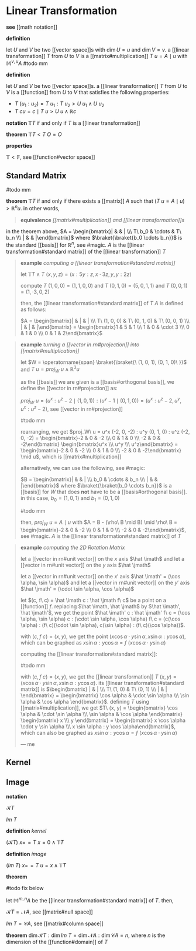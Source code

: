 # Linear Transformation

**see** [[math notation]]

**definition**

let $U$ and $V$ be two [[vector space]]s with $\dim U = u$ and $\dim V = v$. a [[linear transformation]] $T$ from $U$ to $V$ is a [[matrix#multiplication]] $T\ u = A \mid u$ with $\mathbb M^{v, u} A$ #todo mm

**definition**

let $U$ and $V$ be two [[vector space]]s. a [[linear transformation]] $T$ from $U$ to $V$ is a [[function]] from $U$ to $V$ that satisfies the following properties:

- $T\ (u_1 : u_2) = T\ u_1 : T\ u_2 > U\ u_1 \land U\ u_2$
- $T\ cu = c \mid T\ u > U\ u \land \mathbb R c$

**notation** $\mathbb T T$ if and only if $T$ is a [[linear transformation]]

**theorem** $\mathbb T T < T\ O = O$

**properties**

$\mathbb T < \mathbb F$, see [[function#vector space]]

## Standard Matrix

#todo mm

**theorem** $\mathbb T T$ if and only if there exists a [[matrix]] $A$ such that $(T\ u = A \mid u) > \mathbb R^n u$. in other words,

> **equivalence** _[[matrix#multiplication]] and [[linear transformation]]s_

in the theorem above, $A = \begin{bmatrix}| & & | \\\ T\ b_0 & \cdots & T\ b_n \\\ | & & |\end{bmatrix}$ where $\braket{\braket{b_0 \cdots b_n}}$ is the standard [[basis]] for $\mathbb R^n$, see #magic. $A$ is the [[linear transformation#standard matrix]] of the [[linear transformation]] $T$

> **example** _computing a [[linear transformation#standard matrix]]_
>
> let $\mathbb T T \land T\ (x, y, z) = (x : 5y : z, x \cdot 3z, y, y : 2z)$
>
> compute $T\ (1, 0, 0) = (1, 1, 0, 0)$ and $T\ (0, 1, 0) = (5, 0, 1, 1)$ and $T\ (0, 0, 1) = (1, \cdot 3, 0, 2)$
>
> then, the [[linear transformation#standard matrix]] of $T$ $A$ is defined as follows:
>
> $A = \begin{bmatrix}| & | & | \\\ T\ (1, 0, 0) & T\ (0, 1, 0) & T\ (0, 0, 1) \\\ | & | & |\end{bmatrix} = \begin{bmatrix}1 & 5 & 1 \\\ 1 & 0 & \cdot 3 \\\ 0 & 1 & 0 \\\ 0 & 1 & 2\end{bmatrix}$

> **example** _turning a [[vector in rn#projection]] into [[matrix#multiplication]]_
>
> let $W = \operatorname{span} \braket{\braket{\ (1, 0, 1), (0, 1, 0)\ }}$ and $T\ u = proj_W\ u \land \mathbb R^3 u$
>
> as the [[basis]] we are given is a [[basis#orthogonal basis]], we define the [[vector in rn#projection]] as:
>
> $proj_W\ u = (u^x : u^z - 2 \mid (1, 0, 1)) : (u^y - 1 \mid (0, 1, 0)) = (u^x : u^z - 2, u^y, u^x : u^z - 2)$, see [[vector in rn#projection]]
>
> #todo mm
>
> rearranging, we get $proj_W\ u = u^x (-2, 0, -2) : u^y (0, 1, 0) : u^z (-2, 0, -2) = \begin{bmatrix}-2 & 0 & -2 \\\ 0 & 1 & 0 \\\ -2 & 0 & -2\end{bmatrix} \begin{bmatrix}u^x \\\ u^y \\\ u^z\end{bmatrix} = \begin{bmatrix}-2 & 0 & -2 \\\ 0 & 1 & 0 \\\ -2 & 0 & -2\end{bmatrix} \mid u$, which is [[matrix#multiplication]]
>
> alternatively, we can use the following, see #magic:
>
> $B = \begin{bmatrix}| & & | \\\ b_0 & \cdots & b_n \\\ | & & |\end{bmatrix}$ where $\braket{\braket{b_0 \cdots b_n}}$ is a [[basis]] for $W$ that does **not** have to be a [[basis#orthogonal basis]]. in this case, $b_0 = (1, 0, 1)$ and $b_1 = (0, 1, 0)$
>
> #todo mm
>
> then, $proj_W\ u = A \mid u$ with $A = B - (\rho\ B \mid B) \mid \rho\ B = \begin{bmatrix}-2 & 0 & -2 \\\ 0 & 1 & 0 \\\ -2 & 0 & -2\end{bmatrix}$, see #magic. $A$ is the [[linear transformation#standard matrix]] of $T$

> **example** _computing the 2D Rotation Matrix_
>
> let a [[vector in rn#unit vector]] on the $x$ axis $\hat \imath$ and let a [[vector in rn#unit vector]] on the $y$ axis $\hat \jmath$
>
> let a [[vector in rn#unit vector]] on the $x'$ axis $\hat \imath' = (\cos \alpha, \sin \alpha)$ and let a [[vector in rn#unit vector]] on the $y'$ axis $\hat \jmath' = (\cdot \sin \alpha, \cos \alpha)$
>
> let $(c, f\ c) = \hat \imath c : \hat \jmath f\ c$ be a point on a [[function]] $f$. replacing $\hat \imath, \hat \jmath$ by $\hat \imath', \hat \jmath'$, we get the point $\hat \imath' c : \hat \jmath' f\ c = (\cos \alpha, \sin \alpha) c : (\cdot \sin \alpha, \cos \alpha) f\ c = (c(\cos \alpha) : (f\ c)(\cdot \sin \alpha), c(\sin \alpha) : (f\ c)(\cos \alpha))$.
>
> with $(c, f\ c) = (x, y)$, we get the point $(x \cos \alpha \cdot y \sin \alpha,  x \sin \alpha : y \cos \alpha)$, which can be graphed as $x \sin \alpha : y \cos \alpha = f\ (x \cos \alpha \cdot y \sin \alpha)$
>
> computing the [[linear transformation#standard matrix]]:
>
> #todo mm
>
> with $(c, f\ c) = (x, y)$, we get the [[linear transformation]] $T\ (x, y) = (x \cos \alpha \cdot y \sin \alpha,  x \sin \alpha : y \cos \alpha)$. its [[linear transformation#standard matrix]] is $\begin{bmatrix} | & | \\\ T\ (1, 0) & T\ (0, 1) \\\ | & | \end{bmatrix} = \begin{bmatrix} \cos \alpha & \cdot \sin \alpha \\\ \sin \alpha & \cos \alpha \end{bmatrix}$. defining $T$ using [[matrix#multiplication]], we get $T\ (x, y) = \begin{bmatrix} \cos \alpha & \cdot \sin \alpha \\\ \sin \alpha & \cos \alpha \end{bmatrix} \begin{bmatrix} x \\\ y \end{bmatrix} = \begin{bmatrix} x \cos \alpha \cdot y \sin \alpha \\\ x \sin \alpha : y \cos \alpha\end{bmatrix}$, which can also be graphed as $x \sin \alpha : y \cos \alpha = f\ (x \cos \alpha \cdot y \sin \alpha)$
>
> &mdash; me

## Kernel

## Image

**notation**

$\mathcal K T$

$Im\ T$

**definition** _kernel_

$(\mathcal K T)\ x =\!= T\ x = 0 \land \mathbb T T$

**definition** _image_

$(Im\ T)\ x =\!= T\ u = x \land \mathbb T T$

**theorem**

#todo fix below

let $\mathbb M^{m, n} A$ be the [[linear transformation#standard matrix]] of $T$. then,

$\mathcal K T = \mathcal N A$, see [[matrix#null space]]

$Im\ T = \mathcal C A$, see [[matrix#column space]]

**theorem** $\dim \mathcal K T : \dim Im\ T = \dim \mathcal N A : \dim \mathcal C A = n$, where $n$ is the dimension of the [[function#domain]] of $T$
